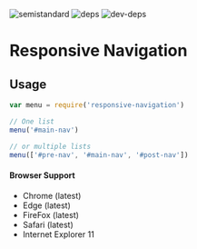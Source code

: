 ![semistandard] ![deps] ![dev-deps]

# Responsive Navigation

## Usage

```js
var menu = require('responsive-navigation')

// One list
menu('#main-nav')

// or multiple lists
menu(['#pre-nav', '#main-nav', '#post-nav'])
```

#### Browser Support

* Chrome (latest)
* Edge (latest)
* FireFox (latest)
* Safari (latest)
* Internet Explorer 11

[semistandard]: https://img.shields.io/badge/code%20style-semistandard-brightgreen.svg
[deps]: https://david-dm.org/danhayden/responsive-navigation.svg
[dev-deps]: https://david-dm.org/danhayden/responsive-navigation/dev-status.svg
